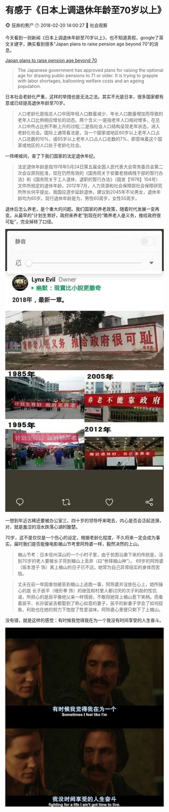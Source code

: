 #  有感于《日本上调退休年龄至70岁以上》
:monkey_face: 狂奔的男尸  :clock1: 2018-02-20 14:00:27 :open_file_folder:   社会观察


今天看到一则新闻《日本上调退休年龄至70岁以上》，也不知道真假，google了英文关键字，确实看到很多"Japan plans to raise pension age beyond 70"的消息。

[Japan plans to raise pension age beyond 70](http://www.dw.com/en/japan-plans-to-raise-pension-age-beyond-70/a-42629344)

> The Japanese government has approved plans for raising the optional age for drawing public pensions to 71 or older. It is trying to grapple with labor shortages, ballooning welfare costs and an ageing population.

日本社会老龄化严重，这样的举措也是无法之法。其实不光是日本，很多国家都有意或已经提高退休年龄至70岁。

> 人口老龄化是指总人口中因年轻人口数量减少、年长人口数量增加而导致的老年人口比例相应增长的动态。两个含义:一是指老年人口相对增多，在总人口中所占比例不断上升的过程;二是指社会人口结构呈现老年状态，进入老龄化社会。国际上通常看法是，当一个国家或地区60岁以上老年人口占人口总数的10%，或65岁以上老年人口占人口总数的7%，即意味着这个国家或地区的人口处于老龄化社会。

一阵唏嘘间，查了下我们国家的法定退休年纪。

> 法定退休年龄是指1978年5月24日第五届全国人民代表大会常务委员会第二次会议原则批准，现在仍然有效的《国务院关于安置老弱病残干部的暂行办法》和《国务院关于工人退休、退职的暂行办法》（国发【1978】104号）文件所规定的退休年龄。2012年7月，人力资源和社会保障部社会保障研究所所长何平提出，我国应逐步延龄退休，建议到2045年不论男女，退休年龄均为65岁。现行退休年龄是为，男性60周岁，女性55周岁。

退休后怎么养老，是个重大的问题。我们国家的养老政策，随着时代发展一变再变。从最早的“计划生育好，政府来养老”到现在的“赡养老人是义务，推给政府很可耻”，完全掉转了口径。

![养老政策变迁](retiredage.jpg)

一想到年近古稀还要被办公室三、四十岁的领导呼来喝去，内心是否会泛起涟漪，对，就是羞涩的泪水跌落心湖的酸楚。

70岁，这不是仅仅是一个伤心的设定，根据老龄化程度，不久将来一定会成为事实。届时我们是否能像电影楢山节考里阿玲婆一样，毅然决然的上山。

> 楢山节考：日本信州深山的一个小村子里，由于贫困沿袭下来的传统是，活到70岁的老人要被长子背到楢山上丢弃（曰“参拜楢山神”）。 69岁的阿玲婆（坂本澄子 饰）离上楢山的日子已不远，她常为自己异常结实的身体而苦恼。
 
> 丈夫在前一年因害怕被丢到楢山上逃跑一事，阿玲婆并没放在心上，她所操心的是 长子辰平（绪形拳 饰）的继弦和村里人都讨厌的次子利助的性饥渴，所担心的是辰平像他父亲一样懦弱，不敢将她背上楢山惹下笑柄。而看着辰平、长孙袈裟吉都娶到了称心如意的妻子，辰平的新妻子学会了如何捉鱼，利助也在她的努力下饱尝了性爱滋味，阿玲婆心里便只剩下了上楢山。

没有错，就是这样的感觉：有时候我觉得我在为一个我没有时间享受的人生奋斗。


![真相了](sosad.jpg)
